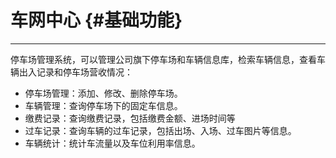 # 车网中心 {#基础功能}

---

停车场管理系统，可以管理公司旗下停车场和车辆信息库，检索车辆信息，查看车辆出入记录和停车场营收情况：

* 停车场管理：添加、修改、删除停车场。
* 车辆管理：查询停车场下的固定车信息。
* 缴费记录：查询缴费记录，包括缴费金额、进场时间等
* 过车记录：查询车辆的过车记录，包括出场、入场、过车图片等信息。
* 车辆统计：统计车流量以及车位利用率信息。

